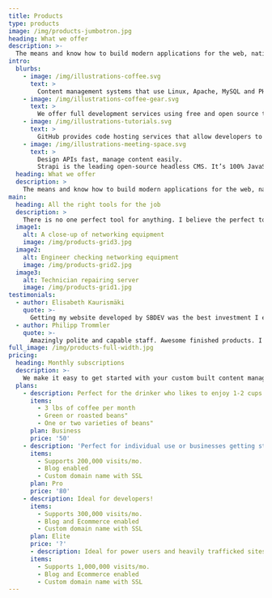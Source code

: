 ```yaml
---
title: Products
type: products
image: /img/products-jumbotron.jpg
heading: What we offer
description: >-
  The means and know how to build modern applications for the web, native mobile apps and desktop. Modern web development architecture based on JavaScript, APIs, and Markup (JAM). Jamstack is the future while Lampstack is the past.
intro:
  blurbs:
    - image: /img/illustrations-coffee.svg
      text: >
        Content management systems that use Linux, Apache, MySQL and PHP such as WordPress, Drupal and Joomla power large portions of the web and use to be the standard. Times have changed, you need to change with it, we can help.
    - image: /img/illustrations-coffee-gear.svg
      text: >
        We offer full development services using free and open source tools Strapi, NetlifyCMS, and Ghost, to name a few, all powered by the modern Jamstack architecture.
    - image: /img/illustrations-tutorials.svg
      text: >
        GitHub provides code hosting services that allow developers to build software for open source and private projects in organizations. GitHub is where over 73 million developers shape the future of software together, and contribute to the open source community, and manage their Git repositories. All of our products are tightly integrated with Github. 
    - image: /img/illustrations-meeting-space.svg
      text: >
        Design APIs fast, manage content easily.
        Strapi is the leading open-source headless CMS. It’s 100% JavaScript, fully customizable and developer-first. Its WordPress on steroids!
  heading: What we offer
  description: >
    The means and know how to build modern applications for the web, native mobile apps and desktop. Modern web development architecture based on JavaScript, APIs, and Markup (JAM). Jamstack is the future while Lampstack is the past.
main:
  heading: All the right tools for the job
  description: >
    There is no one perfect tool for anything. I believe the perfect toolkit is put together by combining the best in breed and getting them to beautifully coexist togther, thats Jamstack. There is no better stack to power your web applications then this combination. Software is only a part of our toolkit, latest server hardware and experienced, trained personnel unleashes the stack. 
  image1:
    alt: A close-up of networking equipment
    image: /img/products-grid3.jpg
  image2:
    alt: Engineer checking networking equipment
    image: /img/products-grid2.jpg
  image3:
    alt: Technician repairing server
    image: /img/products-grid1.jpg
testimonials:
  - author: Elisabeth Kaurismäki
    quote: >-
      Getting my website developed by SBDEV was the best investment I ever made. I can now concentrate on my business and leave my development needs in Steve Bonhomme's capable hands!
  - author: Philipp Trommler
    quote: >-
      Amazingly polite and capable staff. Awesome finished products. I highly recommend SBDEV!
full_image: /img/products-full-width.jpg
pricing:
  heading: Monthly subscriptions
  description: >-
    We make it easy to get started with your custom built content management system using the latest modern software tools and server hardware. Choose one of our monthly subscription plans to get started. Contact us about more details and payment info.
  plans:
    - description: Perfect for the drinker who likes to enjoy 1-2 cups per day.
      items:
        - 3 lbs of coffee per month
        - Green or roasted beans"
        - One or two varieties of beans"
      plan: Business
      price: '50'
    - description: 'Perfect for individual use or businesses getting started with web presence'
      items:
        - Supports 200,000 visits/mo.
        - Blog enabled
        - Custom domain name with SSL
      plan: Pro
      price: '80'
    - description: Ideal for developers!
      items:
        - Supports 300,000 visits/mo.
        - Blog and Ecommerce enabled
        - Custom domain name with SSL
      plan: Elite
      price: '?'
      - description: Ideal for power users and heavily trafficked sites!
      items:
        - Supports 1,000,000 visits/mo.
        - Blog and Ecommerce enabled
        - Custom domain name with SSL
---
```



